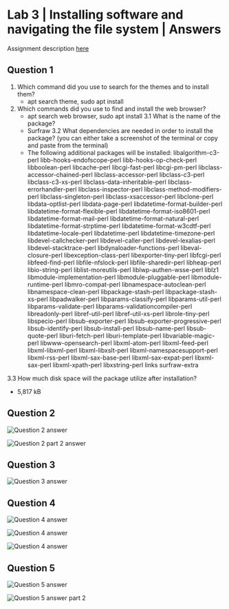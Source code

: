 # Lab 3 | Installing software and navigating the file system | Answers
Assignment description [here](https://raw.githubusercontent.com/ra559/cis106/main/labs/lab3.md)

## Question 1
1. Which command did you use to search for the themes and to install them?
   - apt search theme,  sudo apt install
2. Which commands did you use to find and install the web browser?
   - apt search web browser, sudo apt install 
3.1 What is the name of the package?
   - Surfraw
3.2 What dependencies are needed in order to install the package? (you can either take a screenshot of the terminal or copy and paste from the terminal)
   - The following additional packages will be installed:
  libalgorithm-c3-perl libb-hooks-endofscope-perl
  libb-hooks-op-check-perl libboolean-perl libcache-perl
  libcgi-fast-perl libcgi-pm-perl libclass-accessor-chained-perl
  libclass-accessor-perl libclass-c3-perl libclass-c3-xs-perl
  libclass-data-inheritable-perl libclass-errorhandler-perl
  libclass-inspector-perl libclass-method-modifiers-perl
  libclass-singleton-perl libclass-xsaccessor-perl libclone-perl
  libdata-optlist-perl libdata-page-perl
  libdatetime-format-builder-perl
  libdatetime-format-flexible-perl
  libdatetime-format-iso8601-perl libdatetime-format-mail-perl
  libdatetime-format-natural-perl
  libdatetime-format-strptime-perl libdatetime-format-w3cdtf-perl
  libdatetime-locale-perl libdatetime-perl
  libdatetime-timezone-perl libdevel-callchecker-perl
  libdevel-caller-perl libdevel-lexalias-perl
  libdevel-stacktrace-perl libdynaloader-functions-perl
  libeval-closure-perl libexception-class-perl
  libexporter-tiny-perl libfcgi-perl libfeed-find-perl
  libfile-nfslock-perl libfile-sharedir-perl libheap-perl
  libio-string-perl liblist-moreutils-perl
  liblwp-authen-wsse-perl liblz1 libmodule-implementation-perl
  libmodule-pluggable-perl libmodule-runtime-perl
  libmro-compat-perl libnamespace-autoclean-perl
  libnamespace-clean-perl libpackage-stash-perl
  libpackage-stash-xs-perl libpadwalker-perl
  libparams-classify-perl libparams-util-perl
  libparams-validate-perl libparams-validationcompiler-perl
  libreadonly-perl libref-util-perl libref-util-xs-perl
  librole-tiny-perl libspecio-perl libsub-exporter-perl
  libsub-exporter-progressive-perl libsub-identify-perl
  libsub-install-perl libsub-name-perl libsub-quote-perl
  liburi-fetch-perl liburi-template-perl libvariable-magic-perl
  libwww-opensearch-perl libxml-atom-perl libxml-feed-perl
  libxml-libxml-perl libxml-libxslt-perl
  libxml-namespacesupport-perl libxml-rss-perl
  libxml-sax-base-perl libxml-sax-expat-perl libxml-sax-perl
  libxml-xpath-perl libxstring-perl links surfraw-extra

3.3 How much disk space will the package utilize after installation?
  - 5,817 kB

## Question 2
![Question 2 answer](../images/../lab3ques2.png)

![Question 2 part 2 answer](../images/lab3part2.png)

## Question 3
![Question 3 answer](../images/lab3ques3.png)
## Question 4
![Question 4 answer](../images/lab3question4part2.png)

![Question 4 answer](../images/lab3question4part3.png)

![Question 4 answer](../images/lab3question4part3.2.png)


## Question 5
![Question 5 answer](../images/lab3question5.png)

![Question 5 answer part 2](../images/lab3lastquestion.png)

